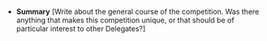 * **Summary** [Write about the general course of the competition. Was there anything that makes this competition unique, or that should be of particular interest to other Delegates?]
